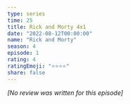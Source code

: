 ```yaml
---
type: series
time: 25
title: Rick and Morty 4x1
date: "2022-08-12T00:00:00"
name: "Rick and Morty"
season: 4
episode: 1
rating: 4
ratingEmoji: "⭐️⭐️⭐️⭐️"
share: false
---
```


_[No review was written for this episode]_
